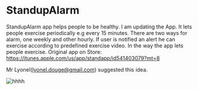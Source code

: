 # StandupAlarm
StandupAlarm app helps people to be healthy.
I am updating the App.
It lets people exercise periodically e.g every 15 minutes.
There are two ways for alarm, one weekly and other hourly.
If user is notified an alert he can exercise according to 
predefined exercise video.
In the way the app lets people exercise.
Original app on Store: https://itunes.apple.com/us/app/standapp/id541403079?mt=8

Mr Lyonel(lyonel.douge@gmail.com) suggested this idea.

![hhhh](https://www.dropbox.com/sh/xb3zleksu1z3c9c/AACg4A9-2oYayTGwotZ1Fv4xa?dl=0)
